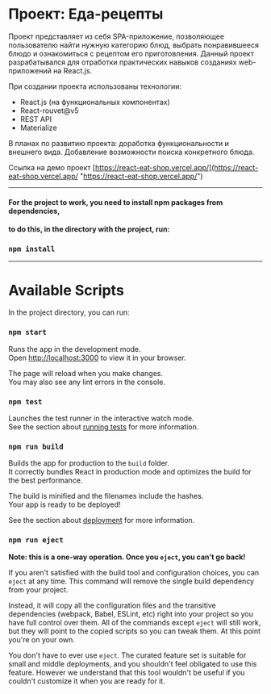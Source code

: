 # Проект: Еда-рецепты

Проект представляет из себя SPA-приложение, позволяющее пользователю найти нужную категорию блюд, выбрать понравившееся блюдо и ознакомиться с рецептом его приготовления.
Данный проект разрабатывался для отработки практических навыков созданиях web-приложений на React.js.

При создании проекта использованы технологии:
- React.js (на функциональных компонентах)
- React-rouvet@v5
- REST API
- Materialize

В планах по развитию проекта: доработка функциональности и внешнего вида. Добавление возможности поиска конкретного блюда. 

Ссылка на демо проект [https://react-eat-shop.vercel.app/](https://react-eat-shop.vercel.app/ "https://react-eat-shop.vercel.app/")

___
#### For the project to work, you need to install npm packages from dependencies, 
#### to do this, in the directory with the project, run:
### `npm install`
___


# Available Scripts

In the project directory, you can run:

### `npm start`

Runs the app in the development mode.\
Open [http://localhost:3000](http://localhost:3000) to view it in your browser.

The page will reload when you make changes.\
You may also see any lint errors in the console.

### `npm test`

Launches the test runner in the interactive watch mode.\
See the section about [running tests](https://facebook.github.io/create-react-app/docs/running-tests) for more information.

### `npm run build`

Builds the app for production to the `build` folder.\
It correctly bundles React in production mode and optimizes the build for the best performance.

The build is minified and the filenames include the hashes.\
Your app is ready to be deployed!

See the section about [deployment](https://facebook.github.io/create-react-app/docs/deployment) for more information.

### `npm run eject`

**Note: this is a one-way operation. Once you `eject`, you can't go back!**

If you aren't satisfied with the build tool and configuration choices, you can `eject` at any time. This command will remove the single build dependency from your project.

Instead, it will copy all the configuration files and the transitive dependencies (webpack, Babel, ESLint, etc) right into your project so you have full control over them. All of the commands except `eject` will still work, but they will point to the copied scripts so you can tweak them. At this point you're on your own.

You don't have to ever use `eject`. The curated feature set is suitable for small and middle deployments, and you shouldn't feel obligated to use this feature. However we understand that this tool wouldn't be useful if you couldn't customize it when you are ready for it.
